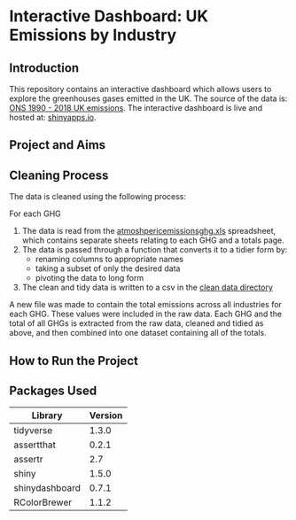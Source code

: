 # Interactive Dashboard: UK Emissions by Industry

## Introduction

This repository contains an interactive dashboard which allows users to explore
the greenhouses gases emitted in the UK. The source of the data is:
[ONS 1990 - 2018 UK emissions](https://www.ons.gov.uk/economy/environmentalaccounts/datasets/ukenvironmentalaccountsatmosphericemissionsgreenhousegasemissionsbyeconomicsectorandgasunitedkingdom). The interactive dashboard is live and hosted at:
[shinyapps.io](https://dc27.shinyapps.io/uk_emissions_app/).

## Project and Aims


## Cleaning Process

The data is cleaned using the following process:

For each GHG

1. The data is read from the [atmoshpericemissionsghg.xls](data/raw_data/atmoshpericemissionsghg.xls) spreadsheet,
which contains separate sheets relating to each GHG and a totals page.
2. The data is passed through a function that converts it to a tidier form by:
    - renaming columns to appropriate names
    - taking a subset of only the desired data
    - pivoting the data to long form
3. The clean and tidy data is written to a csv in the [clean data directory](data/clean_data)

A new file was made to contain the total emissions across all industries for
each GHG. These values were included in the raw data. Each GHG and the total of
all GHGs is extracted from the raw data, cleaned and tidied as above, and then
combined into one dataset containing all of the totals.





## How to Run the Project
## Packages Used
| Library | Version |
| --------|---------|
|tidyverse|1.3.0|
|assertthat|0.2.1|
|assertr|2.7|
|shiny|1.5.0|
|shinydashboard|0.7.1|
|RColorBrewer|1.1.2